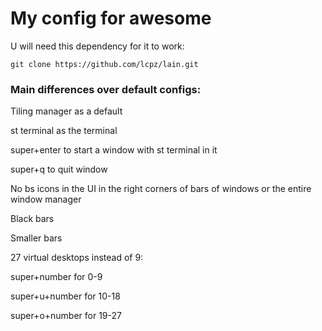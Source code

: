 # My config for awesome

U will need this dependency for it to work:

    git clone https://github.com/lcpz/lain.git

### Main differences over default configs:

Tiling manager as a default

st terminal as the terminal

super+enter to start a window with st terminal in it

super+q to quit window

No bs icons in the UI in the right corners of bars of windows or the entire window manager

Black bars

Smaller bars

27 virtual desktops instead of 9:

super+number for 0-9

super+u+number for 10-18

super+o+number for 19-27
